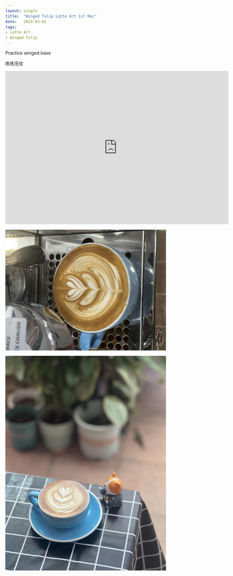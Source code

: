 ```yaml
---
layout: single
title:  "Winged Tulip Latte Art 1st Mac"
date:   2024-03-01
tags:
- Latte Art
- Winged Tulip
---
```



Practice winged base

练练压纹



<div class="embed-container">
  <iframe
      src="https://www.youtube.com/embed/ByWFkTYPuzY"
      width="700"
      height="480"
      frameborder="0"
      allowfullscreen="true">
  </iframe>
</div>


![](/assets/img/2024/03/01/IMG_4009.jpg)

![](/assets/img/2024/03/01/IMG_4013.jpg)


